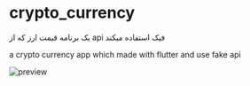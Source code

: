 # crypto_currency
یک برنامه قیمت ارز که از api فیک استفاده میکند

a crypto currency app which made with flutter and use fake api


![preview](https://github.com/Terminatorking/crypto_currency/assets/107791627/853cd4ce-2e94-4d95-86e5-fb2d439fc092)
